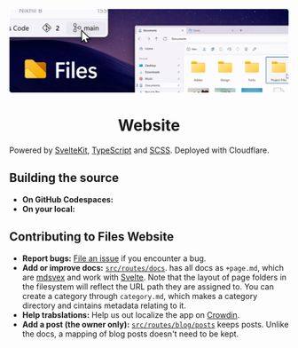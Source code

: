 <p align="center">
  <a style="text-decoration:none" href="https://files.community">
    <img alt="Files hero image" src="https://github.com/files-community/Files/blob/main/assets/ReadmeHero.png" /></a>
  <h1 align="center">Website</h1>
</p>

Powered by [SvelteKit](https://svelte.dev), [TypeScript](https://typescriptlang.org/) and [SCSS](https://sass-lang.com). Deployed with Cloudflare.

## Building the source

- **On GitHub Codespaces:**
- **On your local:**

## Contributing to Files Website

- **Report bugs:** [File an issue](https://github.com/files-community/Files/issues/new/choose) if you encounter a bug.
- **Add or improve docs:** [`src/routes/docs`](./src/routes/docs). has all docs as `+page.md`, which are [mdsvex](https://mdsvex.pngwn.io/) and work with [Svelte](htts://svelte.dev). Note that the layout of page folders in the filesystem will reflect the URL path they are assigned to. You can create a category through `category.md`, which makes a category directory and cintains metadata relating to it.
- **Help trabslations:** Help us out localize the app on [Crowdin](https://crowdin.com/project/files-website).
- **Add a post (the owner only):** [`src/routes/blog/posts`](./src/routes/blog/posts) keeps posts. Unlike the docs, a mapping of blog posts doesn't need to be kept.

